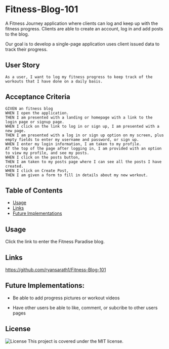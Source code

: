 # Fitness-Blog-101

A Fitness Journey application where clients can log and keep up with the fitness progress. Clients are able to create an account, log in and add posts to the blog.

Our goal is to develop a single-page application uses client issued data to track their progress.

## User Story 
```
As a user, I want to log my fitness progress to keep track of the workouts that I have done on a daily basis.
```

## Acceptance Criteria
```
GIVEN an fitness blog
WHEN I open the application.
THEN I am presented with a landing or homepage with a link to the login page or signup page.
WHEN I click on the link to log in or sign up, I am presented with a new page.
THEN I am presented with a log in or sign up option on my screen, plus empty fields to enter my username and password, or sign up.
WHEN I enter my login information, I am taken to my profile.
AT the top of the page after logging in, I am provided with an option to view my profile, and see my posts. 
WHEN I click on the posts button,
THEN I am taken to my posts page where I can see all the posts I have created.
WHEN I click on Create Post, 
THEN I am given a form to fill in details about my new workout.
```
## Table of Contents

- [Usage](#usage)
- [Links](#links)
- [Future Implementations](#futureimplementations)

## Usage

Click the link to enter the Fitness Paradise blog. 


## Links

https://github.com/ryansarath1/Fitness-Blog-101 

## Future Implementations:

* Be able to add progress pictures or workout videos

* Have other users be able to like, comment, or subcribe to other users pages


## License
![License](https://img.shields.io/badge/License-MIT-blue.svg)
This project is covered under the MIT license.
